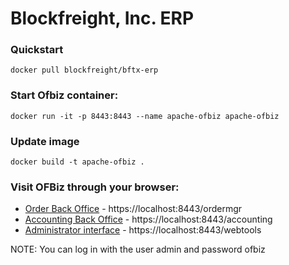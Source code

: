 # Blockfreight, Inc. ERP

### Quickstart

`docker pull blockfreight/bftx-erp`

### Start Ofbiz container:

`docker run -it -p 8443:8443 --name apache-ofbiz apache-ofbiz`

### Update image

`docker build -t apache-ofbiz .`

### Visit OFBiz through your browser:

- [Order Back Office](https://localhost:8443/ordermgr) - https://localhost:8443/ordermgr
- [Accounting Back Office](https://localhost:8443/accounting) - https://localhost:8443/accounting
- [Administrator interface](https://localhost:8443/webtools) - https://localhost:8443/webtools

NOTE: You can log in with the user admin and password ofbiz
